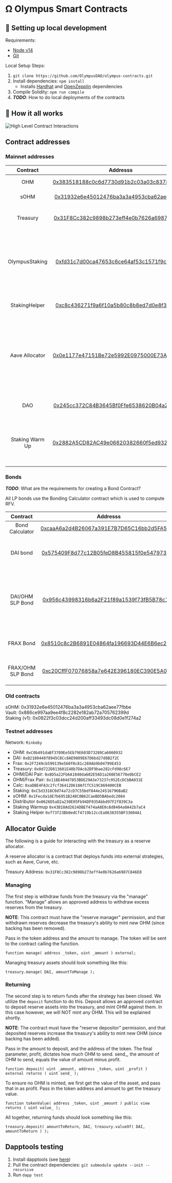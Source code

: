 # Ω Olympus Smart Contracts

## 🔧 Setting up local development

Requirements:

-   [Node v14](https://nodejs.org/download/release/latest-v14.x/)
-   [Git](https://git-scm.com/downloads)

Local Setup Steps:

1. `git clone https://github.com/OlympusDAO/olympus-contracts.git `
1. Install dependencies: `npm install`
    - Installs [Hardhat](https://hardhat.org/getting-started/) and [OpenZepplin](https://docs.openzeppelin.com/contracts/4.x/) dependencies
1. Compile Solidity: `npm run compile`
1. **_TODO_**: How to do local deployments of the contracts

## 🤨 How it all works

![High Level Contract Interactions](./docs/box-diagram.png)

## Contract addresses

### Mainnet addresses

|    Contract     |                                                       Addresss                                                        | Notes                                                                                                                        |
| :-------------: | :-------------------------------------------------------------------------------------------------------------------: | ---------------------------------------------------------------------------------------------------------------------------- |
|       OHM       | [0x383518188c0c6d7730d91b2c03a03c837814a899](https://etherscan.io/address/0x383518188c0c6d7730d91b2c03a03c837814a899) | Main Token Contract                                                                                                          |
|      sOHM       | [0x31932e6e45012476ba3a3a4953cba62aee77fbbe](https://etherscan.io/address/0x31932e6e45012476ba3a3a4953cba62aee77fbbe) | Staked Ohm                                                                                                                   |
|    Treasury     | [0x31F8Cc382c9898b273eff4e0b7626a6987C846E8](https://etherscan.io/address/0x31F8Cc382c9898b273eff4e0b7626a6987C846E8) | Olympus Treasury holds all the assets                                                                                        |
| OlympusStaking  | [0xfd31c7d00ca47653c6ce64af53c1571f9c36566a](https://etherscan.io/address/0xfd31c7d00ca47653c6ce64af53c1571f9c36566a) | Main Staking contract responsible for calling rebases every 2200 blocks                                                      |
|  StakingHelper  | [0xc8c436271f9a6f10a5b80c8b8ed7d0e8f37a612d](https://etherscan.io/address/0xc8c436271f9a6f10a5b80c8b8ed7d0e8f37a612d) | Helper Contract to Stake with 0 warmup                                                                                       |
| Aave Allocator  | [0x0e1177e47151Be72e5992E0975000E73Ab5fd9D4](https://etherscan.io/address/0x0e1177e47151Be72e5992E0975000E73Ab5fd9D4) | Sends DAI from the treasury to Aave (via deposit) in exchange for aDAI and holds it. See [Allocator Guide](#allocator-guide) |
|       DAO       | [0x245cc372C84B3645Bf0Ffe6538620B04a217988B](https://etherscan.io/address/0x245cc372C84B3645Bf0Ffe6538620B04a217988B) | Storage Wallet for DAO under MS                                                                                              |
| Staking Warm Up | [0x2882A5CD82AC49e06620382660f5ed932607c5f1](https://etherscan.io/address/0x2882A5CD82AC49e06620382660f5ed932607c5f1) | Instructs the Staking contract when a user can claim sOHM                                                                    |

### Bonds

**_TODO_**: What are the requirements for creating a Bond Contract?

All LP bonds use the Bonding Calculator contract which is used to compute RFV.

|     Contract      |                                                       Addresss                                                        | Notes                                                                              |
| :---------------: | :-------------------------------------------------------------------------------------------------------------------: | ---------------------------------------------------------------------------------- |
|  Bond Calculator  | [0xcaaA6a2d4B26067a391E7B7D65C16bb2d5FA571A](https://etherscan.io/address/0xcaaA6a2d4B26067a391E7B7D65C16bb2d5FA571A) |                                                                                    |
|     DAI bond      | [0x575409F8d77c12B05feD8B455815f0e54797381c](https://etherscan.io/address/0x575409F8d77c12B05feD8B455815f0e54797381c) | Main bond managing serve mechanics for OHM/DAI                                     |
| DAI/OHM SLP Bond  | [0x956c43998316b6a2F21f89a1539f73fB5B78c151](https://etherscan.io/address/0x956c43998316b6a2F21f89a1539f73fB5B78c151) | Manages mechhanism for thhe protocol to buy baack its own liquidity from the pair. |
|     FRAX Bond     | [0x8510c8c2B6891E04864fa196693D44E6B6ec2514](https://etherscan.io/address/0x8510c8c2B6891E04864fa196693D44E6B6ec2514) | Similar to DAI bond but using FRAX                                                 |
| FRAX/OHM SLP Bond | [0xc20CffF07076858a7e642E396180EC390E5A02f7](https://etherscan.io/address/0xc20CffF07076858a7e642E396180EC390E5A02f7) | Similar to DAI/OHM but using FRAX                                                  |

### Old contracts

sOHM: 0x31932e6e45012476ba3a3a4953cba62aee77fbbe  
Vault: 0x886ce997aa9ee4f8c2282e182ab72a705762399d  
Staking (v1): 0x0822f3c03dcc24d200aff33493dc08d0e1f274a2

### Testnet addresses

Network: `Rinkeby`

-   OHM: `0xC0b491daBf3709Ee5Eb79E603D73289Ca6060932`
-   DAI: `0xB2180448f8945C8Cc8AE9809E67D6bd27d8B2f2C`
-   Frax: `0x2F7249cb599139e560f0c81c269Ab9b04799E453`
-   Treasury: `0x0d722D813601E48b7DAcb2DF9bae282cFd98c6E7`
-   OHM/DAI Pair: `0x8D5a22Fb6A1840da602E56D1a260E56770e0bCE2`
-   OHM/Frax Pair: `0x11BE404d7853BDE29A3e73237c952EcDCbBA031E`
-   Calc: `0xaDBE4FA3c2fcf36412D618AfCfC519C869400CEB`
-   Staking: `0xC5d3318C0d74a72cD7C55bdf844e24516796BaB2`
-   sOHM: `0x1Fecda1dE7b6951B248C0B62CaeBD5BAbedc2084`
-   Distributor `0x0626D5aD2a230E05Fb94DF035Abbd97F2f839C3a`
-   Staking Warmup `0x43B18Ad2624DBEf474aA8E0c8d8404a0A42b7aC4`
-   Staking Helper `0xf73f23Bb0edCf4719b12ccEa8638355BF33604A1`

## Allocator Guide

The following is a guide for interacting with the treasury as a reserve allocator.

A reserve allocator is a contract that deploys funds into external strategies, such as Aave, Curve, etc.

Treasury Address: `0x31F8Cc382c9898b273eff4e0b7626a6987C846E8`

### Managing

The first step is withdraw funds from the treasury via the "manage" function. "Manage" allows an approved address to withdraw excess reserves from the treasury.

**NOTE**: This contract must have the "reserve manager" permission, and that withdrawn reserves decrease the treasury's ability to mint new OHM (since backing has been removed).

Pass in the token address and the amount to manage. The token will be sent to the contract calling the function.

```
function manage( address _token, uint _amount ) external;
```

Managing treasury assets should look something like this:

```
treasury.manage( DAI, amountToManage );
```

### Returning

The second step is to return funds after the strategy has been closed.
We utilize the `deposit` function to do this. Deposit allows an approved contract to deposit reserve assets into the treasury, and mint OHM against them. In this case however, we will NOT mint any OHM. This will be explained shortly.

**NOTE**: The contract must have the "reserve depositor" permission, and that deposited reserves increase the treasury's ability to mint new OHM (since backing has been added).

Pass in the amount to deposit, and the address of the token. The final parameter, profit, dictates how much OHM to send. send\_, the amount of OHM to send, equals the value of amount minus profit.

```
function deposit( uint _amount, address _token, uint _profit ) external returns ( uint send_ );
```

To ensure no OHM is minted, we first get the value of the asset, and pass that in as profit.
Pass in the token address and amount to get the treasury value.

```
function tokenValue( address _token, uint _amount ) public view returns ( uint value_ );
```

All together, returning funds should look something like this:

```
treasury.deposit( amountToReturn, DAI, treasury.valueOf( DAI, amountToReturn ) );
```

## Dapptools testing

1. Install dapptools (see [here](https://github.com/dapphub/dapptools))
2. Pull the contract dependencies: `git submodule update --init --recursive`
3. Run `dapp test`
